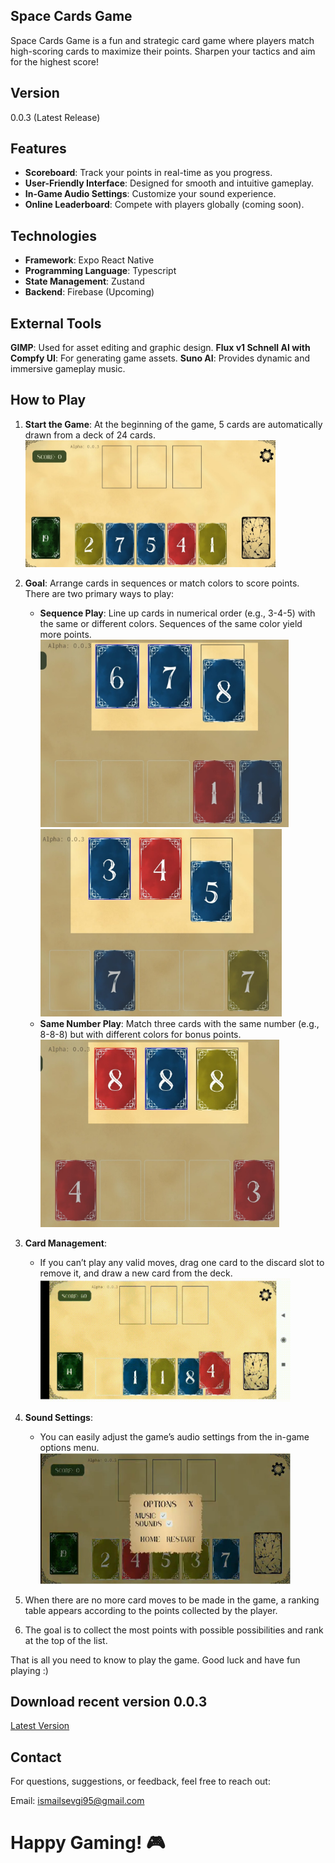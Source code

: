 ## Space Cards Game

Space Cards Game is a fun and strategic card game where players match high-scoring cards to maximize their points. Sharpen your tactics and aim for the highest score!

## Version

0.0.3 (Latest Release)

## Features

- **Scoreboard**: Track your points in real-time as you progress.
- **User-Friendly Interface**: Designed for smooth and intuitive gameplay.
- **In-Game Audio Settings**: Customize your sound experience.
- **Online Leaderboard**: Compete with players globally (coming soon).

## Technologies

- **Framework**: Expo React Native
- **Programming Language**: Typescript
- **State Management**: Zustand
- **Backend**: Firebase (Upcoming)

## External Tools

**GIMP**: Used for asset editing and graphic design.
**Flux v1 Schnell AI with Compfy UI**: For generating game assets.
**Suno AI**: Provides dynamic and immersive gameplay music.

## How to Play

1. **Start the Game**:
   At the beginning of the game, 5 cards are automatically drawn from a deck of 24 cards.
   <img src="./assets/readme/img1.jpeg" alt="Game Scene" style="max-width: 400px; max-height: 300px;" />
2. **Goal**:
   Arrange cards in sequences or match colors to score points. There are two primary ways to play:

   - **Sequence Play**: Line up cards in numerical order (e.g., 3-4-5) with the same or different colors. Sequences of the same color yield more points.
     <img src="./assets/readme/img3.jpeg" alt="Option 2" style="max-width: 400px; max-height: 300px;" />
     <img src="./assets/readme/img2.jpeg" alt="Option 1" style="max-width: 400px; max-height: 300px;" />
   - **Same Number Play**: Match three cards with the same number (e.g., 8-8-8) but with different colors for bonus points.
     <img src="./assets/readme/img4.jpeg" alt="Option 3" style="max-width: 400px; max-height: 300px;" />

3. **Card Management**:
   - If you can’t play any valid moves, drag one card to the discard slot to remove it, and draw a new card from the deck.
     <img src="./assets/readme/discard.gif" alt="Discard" style="max-width: 400px; max-height: 300px;" />
4. **Sound Settings**:

   - You can easily adjust the game’s audio settings from the in-game options menu.
     <img src="./assets/readme/options.JPG" alt="Setting" style="max-width: 400px; max-height: 300px;" />

5. When there are no more card moves to be made in the game, a ranking table appears according to the points collected by the player.
6. The goal is to collect the most points with possible possibilities and rank at the top of the list.

That is all you need to know to play the game.
Good luck and have fun playing :)

## Download recent version 0.0.3

[Latest Version](https://expo.dev/artifacts/eas/n8LuMSnqGrufERSBUWzNsj.apk)

## Contact

For questions, suggestions, or feedback, feel free to reach out:

Email: ismailsevgi95@gmail.com

# Happy Gaming! 🎮
